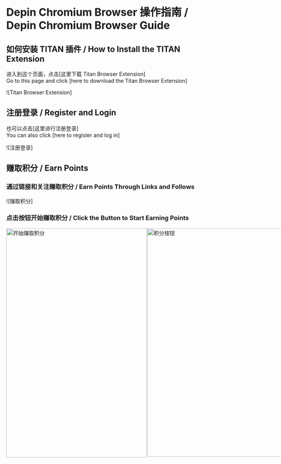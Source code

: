 # Depin Chromium Browser 操作指南 / Depin Chromium Browser Guide

## 如何安装 TITAN 插件 / How to Install the TITAN Extension
进入到这个页面，点击[这里下载 Titan Browser Extension]  
Go to this page and click [here to download the Titan Browser Extension]

![Titan Browser Extension]

## 注册登录 / Register and Login
也可以点击[这里进行注册登录]  
You can also click [here to register and log in]

![注册登录]

## 赚取积分 / Earn Points
### 通过链接和关注赚取积分 / Earn Points Through Links and Follows

![赚取积分]

### 点击按钮开始赚取积分 / Click the Button to Start Earning Points

<div style="display: flex; justify-content: space-around;">
    <img width="375" height="611" alt="开始赚取积分" src="https://github.com/user-attachments/assets/49e68d47-7d6c-449c-bd69-fa5bd57ee4a6" />
    <img width="374" height="609" alt="积分按钮" src="https://github.com/user-attachments/assets/584dd18d-af65-444a-a05c-f40163cbb84b" />
</div>
